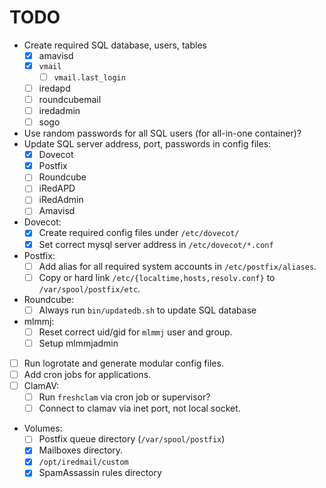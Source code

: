 # TODO

- Create required SQL database, users, tables
    - [x] amavisd
    - [x] `vmail`
        - [ ] `vmail.last_login`
    - [ ] iredapd
    - [ ] roundcubemail
    - [ ] iredadmin
    - [ ] sogo
- Use random passwords for all SQL users (for all-in-one container)?
- Update SQL server address, port, passwords in config files:
    - [x] Dovecot
    - [x] Postfix
    - [ ] Roundcube
    - [ ] iRedAPD
    - [ ] iRedAdmin
    - [ ] Amavisd
- Dovecot:
    - [x] Create required config files under `/etc/dovecot/`
    - [x] Set correct mysql server address in `/etc/dovecot/*.conf`
- Postfix:
    - [ ] Add alias for all required system accounts in `/etc/postfix/aliases`.
    - [ ] Copy or hard link `/etc/{localtime,hosts,resolv.conf}` to `/var/spool/postfix/etc`.
- Roundcube:
    - [ ] Always run `bin/updatedb.sh` to update SQL database
- mlmmj:
    - [ ] Reset correct uid/gid for `mlmmj` user and group.
    - [ ] Setup mlmmjadmin
- [ ] Run logrotate and generate modular config files.
- [ ] Add cron jobs for applications.
- [ ] ClamAV:
    - [ ] Run `freshclam` via cron job or supervisor?
    - [ ] Connect to clamav via inet port, not local socket.
- Volumes:
    - [ ] Postfix queue directory (`/var/spool/postfix`)
    - [x] Mailboxes directory.
    - [x] `/opt/iredmail/custom`
    - [x] SpamAssassin rules directory
